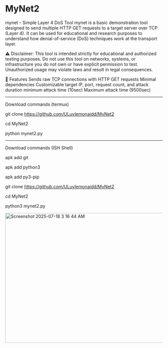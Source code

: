 # MyNet2
mynet - Simple Layer 4 DoS Tool
mynet is a basic demonstration tool designed to send multiple HTTP GET requests to a target server over TCP (Layer 4). It can be used for educational and research purposes to understand how denial-of-service (DoS) techniques work at the transport layer.

⚠️ Disclaimer: This tool is intended strictly for educational and authorized testing purposes. Do not use this tool on networks, systems, or infrastructure you do not own or have explicit permission to test. Unauthorized usage may violate laws and result in legal consequences.

🔧 Features
Sends raw TCP connections with HTTP GET requests
Minimal dependencies
Customizable target IP, port, request count, and attack duration
minimum attack time (10sec) Maximum attack time (9500sec)

---

Download commands (termux)

git clone https://github.com/ULuvlemonaidd/MyNet2

cd MyNet2

python mynet2.py

---

Download commands (ISH Shell)

apk add git

apk add python3

apk add py3-pip

git clone https://github.com/ULuvlemonaidd/MyNet2

cd MyNet2

python3 mynet2.py

<img width="616" height="415" alt="Screenshot 2025-07-18 3 16 44 AM" src="https://github.com/user-attachments/assets/0d1b6668-8886-4024-87a4-9df776d8c487" />
